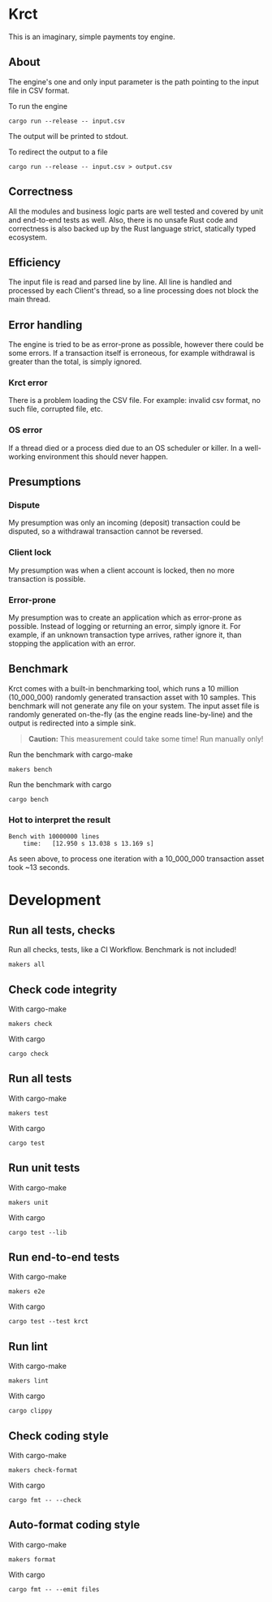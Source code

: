 # Krct
This is an imaginary, simple payments toy engine.
## About
The engine's one and only input parameter is the path pointing to the input file in CSV format.

To run the engine
```shell
cargo run --release -- input.csv
```
The output will be printed to stdout.

To redirect the output to a file
```shell
cargo run --release -- input.csv > output.csv
```
## Correctness
All the modules and business logic parts are well tested and covered by unit and end-to-end tests as well. Also, there
is no unsafe Rust code and correctness is also backed up by the Rust language strict, statically typed ecosystem.
## Efficiency
The input file is read and parsed line by line. All line is handled and processed by each Client's thread, so a line
processing does not block the main thread.
## Error handling
The engine is tried to be as error-prone as possible, however there could be some errors. If a transaction itself is
erroneous, for example withdrawal is greater than the total, is simply ignored.
### Krct error
There is a problem loading the CSV file. For example: invalid csv format, no such file, corrupted file, etc.
### OS error
If a thread died or a process died due to an OS scheduler or killer. In a well-working environment this should never
happen.
## Presumptions
### Dispute
My presumption was only an incoming (deposit) transaction could be disputed, so a withdrawal transaction cannot be
reversed.
### Client lock
My presumption was when a client account is locked, then no more transaction is possible.
### Error-prone
My presumption was to create an application which as error-prone as possible. Instead of logging or returning an error,
simply ignore it. For example, if an unknown transaction type arrives, rather ignore it, than stopping the application
with an error.
## Benchmark
Krct comes with a built-in benchmarking tool, which runs a 10 million (10_000_000) randomly generated transaction asset
with 10 samples. This benchmark will not generate any file on your system. The input asset file is randomly generated
on-the-fly (as the engine reads line-by-line) and the output is redirected into a simple sink.
> **Caution:** This measurement could take some time! Run manually only!

Run the benchmark with cargo-make
```shell
makers bench
```
Run the benchmark with cargo
```shell
cargo bench
```
### Hot to interpret the result
```shell
Bench with 10000000 lines
    time:   [12.950 s 13.038 s 13.169 s]
```
As seen above, to process one iteration with a 10_000_000 transaction asset took ~13 seconds.
# Development
## Run all tests, checks
Run all checks, tests, like a CI Workflow. Benchmark is not included!
```shell
makers all
```
## Check code integrity
With cargo-make
```shell
makers check
```
With cargo
```shell
cargo check
```
## Run all tests
With cargo-make
```shell
makers test
```
With cargo
```shell
cargo test
```
## Run unit tests
With cargo-make
```shell
makers unit
```
With cargo
```shell
cargo test --lib
```
## Run end-to-end tests
With cargo-make
```shell
makers e2e
```
With cargo
```shell
cargo test --test krct
```
## Run lint
With cargo-make
```shell
makers lint
```
With cargo
```shell
cargo clippy
```
## Check coding style
With cargo-make
```shell
makers check-format
```
With cargo
```shell
cargo fmt -- --check
```
## Auto-format coding style
With cargo-make
```shell
makers format
```
With cargo
```shell
cargo fmt -- --emit files
```
